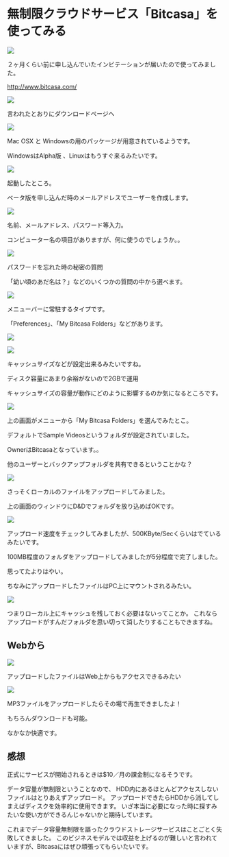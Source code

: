 # 無制限クラウドサービス「Bitcasa」を使ってみる

![](http://evernote.tk84.net/shard/s8/res/50969019-5a84-4b5f-9b59-693d0a654ae4/Introducing%20Bitcasa.jpg)

２ヶ月くらい前に申し込んでいたインビテーションが届いたので使ってみました。

<http://www.bitcasa.com/>


![](http://evernote.tk84.net/shard/s8/res/814ea1dc-0fec-40f4-b36d-72941b048312/Welcome%20to%20Infinite%20Storage%20from%20Bitcasa!-1.jpg)

言われたとおりにダウンロードページへ

![](http://evernote.tk84.net/shard/s8/res/665432e7-68d0-4979-bf06-206324024087/Download%20Bitcasa%20__%20Bitcasa.jpg)

Mac OSX と Windowsの用のパッケージが用意されているようです。

WindowsはAlpha版 、Linuxはもうすぐ来るみたいです。

![](http://evernote.tk84.net/shard/s8/res/51faa405-c9a3-4329-b65e-7fbd28fdfad2/Form.jpg)

起動したところ。

ベータ版を申し込んだ時のメールアドレスでユーザーを作成します。


![](http://evernote.tk84.net/shard/s8/res/f0c7f6a6-69f0-46aa-930a-188d3055b864/Form-1.jpg)

名前、メールアドレス、パスワード等入力。

コンピューター名の項目がありますが、何に使うのでしょうか。。

![](http://evernote.tk84.net/shard/s8/res/9dff38e7-c1e1-4b3e-8f49-fb5320cea0f0/Form-2.jpg)
 

パスワードを忘れた時の秘密の質問

「幼い頃のあだ名は？」などのいくつかの質問の中から選べます。


![](http://evernote.tk84.net/shard/s8/res/83218cd5-142e-46b3-8a0b-68b0f9a1c80c/Bitcasa.jpg)

メニューバーに常駐するタイプです。

「Preferences」、「My Bitcasa Folders」などがあります。


![](http://evernote.tk84.net/shard/s8/res/11268c14-941e-49fd-b33d-956fa0005732/Configure%20Bitcasa-1.jpg)

![](http://evernote.tk84.net/shard/s8/res/eb8d29ed-8550-4b60-b608-6ebb93bae937/Configure%20Bitcasa.jpg)

キャッシュサイズなどが設定出来るみたいですね。

ディスク容量にあまり余裕がないので2GBで運用

キャッシュサイズの容量が動作にどのように影響するのか気になるところです。

![](http://evernote.tk84.net/shard/s8/res/55f5b6e0-5150-4785-8827-cf6b01b5ba92/Bitcasa%20Folders.jpg)


上の画面がメニューから「My Bitcasa Folders」を選んでみたとこ。

デフォルトでSample Videosというフォルダが設定されていました。

OwnerはBitcasaとなっています。。

他のユーザーとバックアップフォルダを共有できるということかな？


![](http://evernote.tk84.net/shard/s8/res/ac39b9d7-0769-4fdf-a361-857ace5225b1/Bitcasa%20Folders-1.jpg)


さっそくローカルのファイルをアップロードしてみました。

上の画面のウィンドウにD&Dでフォルダを放り込めばOKです。

![](http://evernote.tk84.net/shard/s8/res/2db35898-fa2b-42a0-a73b-9e080bce8b4b/%E3%82%A2%E3%82%AF%E3%83%86%E3%82%A3%E3%83%92%E3%82%99%E3%83%86%E3%82%A3%E3%83%A2%E3%83%8B%E3%82%BF.jpg)

アップロード速度をチェックしてみましたが、500KByte/Secくらいはでているみたいです。

100MB程度のフォルダをアップロードしてみましたが5分程度で完了しました。

思ってたよりはやい。

ちなみにアップロードしたファイルはPC上にマウントされるみたい。

![](http://evernote.tk84.net/shard/s8/res/fa93f3a1-2d81-41dc-9874-f4fb7b86f2b8/tk84pro.jpg)

つまりローカル上にキャッシュを残しておく必要はないってことか。
これならアップロードがすんだフォルダを思い切って消したりすることもできますね。

## Webから

![](http://evernote.tk84.net/shard/s8/res/a9ed166b-8115-42e2-8edd-2152ced08b99/Login%20to%20your%20Bitcasa%20Account.jpg)


アップロードしたファイルはWeb上からもアクセスできるみたい

![](http://evernote.tk84.net/shard/s8/res/65f381de-6062-4bb9-ace3-5b782af2ad81/Bitcasa%20Portal.jpg)



MP3ファイルをアップロードしたらその場で再生できましたよ！

もちろんダウンロードも可能。

なかなか快適です。

## 感想

正式にサービスが開始されるときは$10／月の課金制になるそうです。

データ容量が無制限ということなので、
HDD内にあるほとんどアクセスしないファイルはとりあえずアップロード。
アップロードできたらHDDから消してしまえばディスクを効率的に使用できます。
いざ本当に必要になった時に探すみたいな使い方ができるんじゃないかと期待しています。

これまでデータ容量無制限を謳ったクラウドストレージサービスはことごとく失敗してきました。
このビジネスモデルでは収益を上げるのが難しいと言われていますが、Bitcasaにはぜひ頑張ってもらいたいです。


